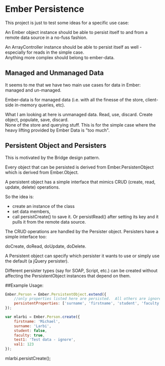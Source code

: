 # Ember Persistence

This project is just to test some ideas for a specific use case:

An Ember object instance should be able to persist itself to and from a remote data source in a no-fuss fashion.

An ArrayController instance should be able to persist itself as well - especially for reads in the simple case.  
Anything more complex should belong to ember-data.


## Managed and Unmanaged Data

It seems to me that we have two main use cases for data in Ember: managed and un-managed.

Ember-data is for managed data (i.e. with all the finesse of the store, client-side in-memory queries, etc).  

What I am looking at  here is unmanaged data.  Read, use, discard.  Create object, populate, save, discard.  
None of the store and querying stuff. This is for the simple case where the heavy lifting provided by Ember Data is "too much".


## Persistent Object and Persisters
This is motivated by the Bridge design pattern.

Every object that can be persisted is derived from Ember.PersistenObject which is derived from Ember.Object.

A persistent object has a simple interface that mimics CRUD (create, read, update, delete) operations.

So the idea is:
* create an instance of the class
* set data members,
* call persistCreate() to save it.  Or persistRead() after setting its key and it pulls it from the remote data source.

The CRUD operations are handled by the Persister object.  Persisters have a simple interface too:

doCreate, doRead, doUpdate, doDelete.

A Persistent object can specify which persister it wants to use or simply use the default (a jQuery persister).

Different persister types (say for SOAP, Script, etc.) can be created without affecting the PersistentObject instances that depend on them. 


##Example Usage:
``` javascript
Ember.Person = Ember.PersistentObject.extend({
	//only properties listed here are persisted.  All others are ignored.
	persistentProperties: ['surname', 'firstname', 'student', 'faculty'],
});

var mlarbi = Ember.Person.create({
	firstname: 'Michael',
	surname: 'Larbi',
	student: false,
	faculty: true,
	test1: 'Test data - ignore',
	val1: 123	
});

```
mlarbi.persistCreate();
